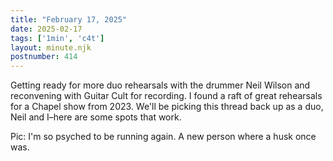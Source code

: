 ```yaml
---
title: "February 17, 2025"
date: 2025-02-17
tags: ['1min', 'c4t']
layout: minute.njk
postnumber: 414
---
```

Getting ready for more duo rehearsals with the drummer Neil Wilson and reconvening with Guitar Cult for recording. I found a raft of great rehearsals for a Chapel show from 2023. We'll be picking this thread back up as a duo, Neil and I–here are some spots that work.

Pic: I'm so psyched to be running again. A new person where a husk once was. 